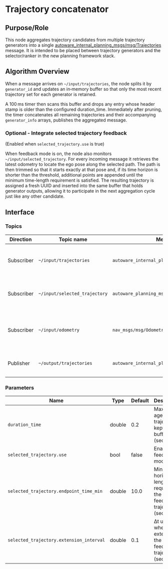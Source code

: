 # Trajectory concatenator

## Purpose/Role

This node aggregates trajectory candidates from multiple trajectory generators into a single [autoware_internal_planning_msgs/msg/Trajectories](../autoware_internal_planning_msgs/msg/Trajectories.msg) message. It is intended to be placed between trajectory generators and the selector/ranker in the new planning framework stack.

## Algorithm Overview

When a message arrives on `~/input/trajectories`, the node splits it by `generator_id` and updates an in‑memory buffer so that only the most recent trajectory set for each generator is retained.

A 100 ms timer then scans this buffer and drops any entry whose header stamp is older than the configured duration_time. Immediately after pruning, the timer concatenates all remaining trajectories and their accompanying `generator_info` arrays, publishes the aggregated message.

### Optional - Integrate selected trajectory feedback

(Enabled when `selected_trajectory.use` is true)

When feedback mode is on, the node also monitors `~/input/selected_trajectory`. For every incoming message it retrieves the latest odometry to locate the ego pose along the selected path. The path is then trimmed so that it starts exactly at that pose and, if its time horizon is shorter than the threshold, additional points are appended until the minimum time-length requirement is satisfied. The resulting trajectory is assigned a fresh UUID and inserted into the same buffer that holds generator outputs, allowing it to participate in the next aggregation cycle just like any other candidate.

## Interface

### Topics

| Direction  | Topic name                    | Message Type                                       | Description                                                |
| ---------- | ----------------------------- | -------------------------------------------------- | ---------------------------------------------------------- |
| Subscriber | `~/input/trajectories`        | `autoware_internal_planning_msgs/msg/Trajectories` | Trajectory sets produced by each generator                 |
| Subscriber | `~/input/selected_trajectory` | `autoware_planning_msgs/msg/Trajectory`            | Current selector output (optional feedback)                |
| Subscriber | `~/input/odometry`            | `nav_msgs/msg/Odometry`                            | Ego pose needed to trim and extend the feedback trajectory |
| Publisher  | `~/output/trajectories`       | `autoware_internal_planning_msgs/msg/Trajectories` | Concatenated list of all buffered trajectories             |

### Parameters

| Name                                     | Type   | Default | Description                                                           |
| ---------------------------------------- | ------ | ------- | --------------------------------------------------------------------- |
| `duration_time`                          | double | 0.2     | Maximum age of trajectories kept in the buffer (seconds)              |
| `selected_trajectory.use`                | bool   | false   | Enable feedback mode                                                  |
| `selected_trajectory.endpoint_time_min`  | double | 10.0    | Minimum horizon length required for the feedback trajectory (seconds) |
| `selected_trajectory.extension_interval` | double | 0.1     | Δt used when extending the feedback trajectory (seconds)              |
